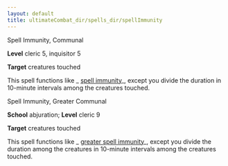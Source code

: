 ```yaml
---
layout: default
title: ultimateCombat_dir/spells_dir/spellImmunity
---
```

Spell Immunity, Communal

**Level** cleric 5, inquisitor 5

**Target** creatures touched

This spell functions like _ [spell immunity](../../spells_dir/spellImmunity#_spell-immunity)_, except you divide the duration in 10-minute intervals among the creatures touched.

Spell Immunity, Greater Communal

**School** abjuration; **Level** cleric 9

**Target** creatures touched

This spell functions like _ [greater spell immunity](../../spells_dir/spellImmunity#_spell-immunity-greater)_, except you divide the duration among the creatures in 10-minute intervals among the creatures touched.

